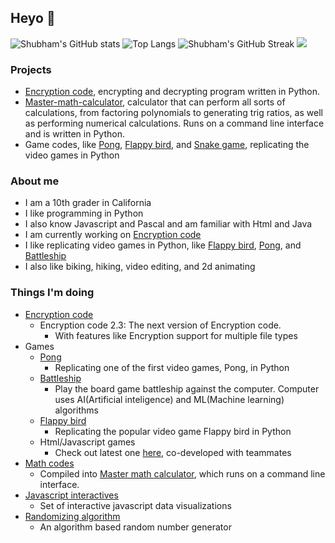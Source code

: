 ## Heyo 👋

![Shubham's GitHub stats](https://github-readme-stats.vercel.app/api?username=skparab1&theme=dark)
![Top Langs](https://github-readme-stats.vercel.app/api/top-langs/?username=skparab1&theme=dark&bor&langs_count=6)
![Shubham's GitHub Streak](https://github-readme-streak-stats.herokuapp.com/?user=skparab1&theme=dark)
![](https://visitor-badge.laobi.icu/badge?page_id=skparab1.skparab1&theme=dark)

### Projects
  - [Encryption code](https://github.com/skparab1/encryption-code), encrypting and decrypting program written in Python.
  - [Master-math-calculator](https://github.com/skparab1/master-math-calculator), calculator that can perform all sorts of calculations, from factoring polynomials to generating trig ratios, as well as performing numerical calculations. Runs on a command line interface and is written in Python.
  - Game codes, like [Pong](https://github.com/skparab1/pong), [Flappy bird](https://github.com/skparab1/flappy-bird), and [Snake game](https://github.com/skparab1/snake-game), replicating the video games in Python

### About me
  - I am a 10th grader in California
  - I like programming in Python
  - I also know Javascript and Pascal and am familiar with Html and Java
  - I am currently working on [Encryption code](https://github.com/skparab1/encryption-code)
  - I like replicating video games in Python, like [Flappy bird](https://github.com/skparab1/flappy-bird), [Pong](https://github.com/skparab1/pong), and [Battleship](https://github.com/skparab1/battleship)
  - I also like biking, hiking, video editing, and 2d animating

### Things I'm doing
  - [Encryption code](https://github.com/skparab1/encryption-code)
    - Encryption code 2.3: The next version of Encryption code.
      - With features like Encryption support for multiple file types
  - Games
     - [Pong](https://github.com/skparab1/pong)
        - Replicating one of the first video games, Pong, in Python
     - [Battleship](https://github.com/skparab1/battleship)
        - Play the board game battleship against the computer. Computer uses AI(Artificial inteligence) and ML(Machine learning) algorithms
     - [Flappy bird](https://github.com/skparab1/flappy-bird)
        - Replicating the popular video game Flappy bird in Python
     - Html/Javascript games
        - Check out latest one [here](https://skparab1.itch.io/sword-jumper), co-developed with teammates
   - [Math codes](https://github.com/skparab1/math-codes)
     - Compiled into [Master math calculator](https://github.com/skparab1/master-math-calculator), which runs on a command line interface.
   - [Javascript interactives](https://github.com/skparab1/javascript-interactives)
     - Set of interactive javascript data visualizations
   - [Randomizing algorithm](https://github.com/skparab1/randomizing-algorithm)
     - An algorithm based random number generator
